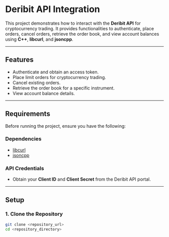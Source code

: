 # **Deribit API Integration**

This project demonstrates how to interact with the **Deribit API** for cryptocurrency trading. It provides functionalities to authenticate, place orders, cancel orders, retrieve the order book, and view account balances using **C++**, **libcurl**, and **jsoncpp**.

---

## **Features**

- Authenticate and obtain an access token.
- Place limit orders for cryptocurrency trading.
- Cancel existing orders.
- Retrieve the order book for a specific instrument.
- View account balance details.

---

## **Requirements**

Before running the project, ensure you have the following:

### **Dependencies**
- [libcurl](https://curl.se/libcurl/)
- [jsoncpp](https://github.com/open-source-parsers/jsoncpp)

### **API Credentials**
- Obtain your **Client ID** and **Client Secret** from the Deribit API portal.

---

## **Setup**

### **1. Clone the Repository**
```bash
git clone <repository_url>
cd <repository_directory>
